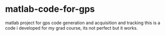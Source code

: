 # matlab-code-for-gps
matlab project for gps code generation and acquisition and tracking this is a code i developed for my grad course, its not perfect but it works.
